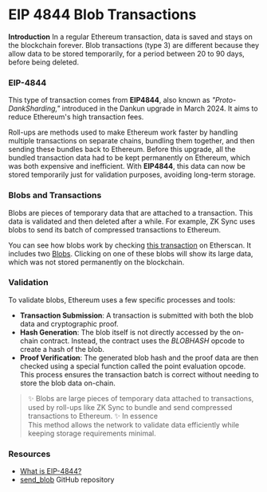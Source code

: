 # EIP 4844 Blob Transactions
**Introduction**
In a regular Ethereum transaction, data is saved and stays on the blockchain forever. Blob transactions (type 3) are different because they allow data to be stored temporarily, for a period between 20 to 90 days, before being deleted.

### EIP-4844
This type of transaction comes from **EIP4844**, also known as *"Proto-DankSharding,"* introduced in the Dankun upgrade in March 2024. It aims to reduce Ethereum's high transaction fees.

Roll-ups are methods used to make Ethereum work faster by handling multiple transactions on separate chains, bundling them together, and then sending these bundles back to Ethereum. Before this upgrade, all the bundled transaction data had to be kept permanently on Ethereum, which was both expensive and inefficient. With **EIP4844**, this data can now be stored temporarily just for validation purposes, avoiding long-term storage.

### Blobs and Transactions
Blobs are pieces of temporary data that are attached to a transaction. This data is validated and then deleted after a while. For example, ZK Sync uses blobs to send its batch of compressed transactions to Ethereum.

You can see how blobs work by checking [this transaction](https://etherscan.io/tx/0x291351476ef62e83ed33fb385f998232b8577bd1af60eb3463ce5a9e77fc8666) on Etherscan. It includes two [Blobs](https://etherscan.io/tx/0x291351476ef62e83ed33fb385f998232b8577bd1af60eb3463ce5a9e77fc8666#blobs). Clicking on one of these blobs will show its large data, which was not stored permanently on the blockchain.

### Validation
To validate blobs, Ethereum uses a few specific processes and tools:

* **Transaction Submission**: A transaction is submitted with both the blob data and cryptographic proof.
* **Hash Generation**: The blob itself is not directly accessed by the on-chain contract. Instead, the contract uses the *BLOBHASH* opcode to create a hash of the blob.
* **Proof Verification**: The generated blob hash and the proof data are then checked using a special function called the point evaluation opcode. This process ensures the transaction batch is correct without needing to store the blob data on-chain.

>✨ Blobs are large pieces of temporary data attached to transactions, used by roll-ups like ZK Sync to bundle and send compressed transactions to Ethereum.
>✨ In essence <br> This method allows the network to validate data efficiently while keeping storage requirements minimal.

### Resources

* [What is EIP-4844?](https://www.cyfrin.io/blog/what-is-eip-4844-proto-danksharding-and-blob-transactions)
* [send\_blob](https://github.com/PatrickAlphaC/send_blob) GitHub repository
